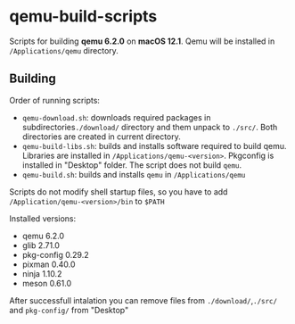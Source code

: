 # qemu-build-scripts

Scripts for building **qemu 6.2.0** on **macOS 12.1**. Qemu will be installed in `/Applications/qemu` directory.

## Building

Order of running scripts:

- `qemu-download.sh`: downloads required packages in subdirectories`./download/` directory and them unpack to `./src/`. Both directories are created in current directory.
- `qemu-build-libs.sh`: builds and installs software required to build qemu. Libraries are installed in `/Applications/qemu-<version>`. Pkgconfig is installed in "Desktop" folder. The script does not build `qemu`.
- `qemu-build.sh`: builds and installs `qemu` in `/Applications/qemu`

Scripts do not modify shell startup files, so you have to add `/Application/qemu-<version>/bin` to `$PATH`

Installed versions:
- qemu 6.2.0
- glib 2.71.0
- pkg-config 0.29.2
- pixman 0.40.0
- ninja 1.10.2
- meson 0.61.0

After successfull intalation you can remove files from `./download/`,`./src/` and `pkg-config/` from "Desktop"
